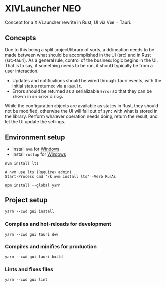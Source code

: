 # XIVLauncher NEO
Concept for a XIVLauncher rewrite in Rust, UI via Vue + Tauri.

## Concepts
Due to this being a split project/library of sorts, a delineation needs to be made between what should be accomplished in the UI (src) and in Rust (src-tauri).
As a general rule, control of the business logic begins in the UI. That is to say, if something needs to be run, it should typically be from a user interaction. 
- Updates and notifications should be wired through Tauri events, with the initial status returned via a `Result`.
- Errors should be returned as a serializable `Error` so that they can be shown in an error dialog.

While the configuration objects are available as statics in Rust, they should not be modified, otherwise the UI will fall out of sync with what is stored in the library. Perform whatever  operation needs doing, return the result, and let the UI update the settings.

## Environment setup
- Install `nvm` for [Windows](https://github.com/coreybutler/nvm-windows) 
- Install `rustup` for [Windows](https://static.rust-lang.org/rustup/dist/x86_64-pc-windows-msvc/rustup-init.exe)

```pwsh
nvm install lts

# nvm use lts (Requires admin)
Start-Process cmd "/k nvm install lts" -Verb RunAs

npm install --global yarn
```

## Project setup
```
yarn --cwd gui install
```

### Compiles and hot-reloads for development
```
yarn --cwd gui tauri dev
```

### Compiles and minifies for production
```
yarn --cwd gui tauri build
```

### Lints and fixes files
```
yarn --cwd gui lint
```
